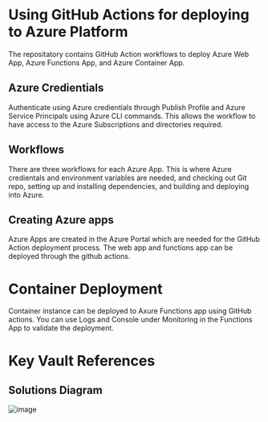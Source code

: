 # Using GitHub Actions for deploying to Azure Platform #

The repositatory contains GitHub Action workflows to deploy Azure Web App, Azure Functions App, and Azure Container App. 

## Azure Credientials ##

Authenticate using Azure credientials through Publish Profile and Azure Service Principals using Azure CLI commands. This allows the workflow to have access to the Azure Subscriptions and directories required. 

## Workflows ##

There are three workflows for each Azure App. This is where Azure credientals and environment variables are needed, and checking out Git repo, setting up and installing dependencies, and building and deploying into Azure. 

## Creating Azure apps ##

Azure Apps are created in the Azure Portal which are needed for the GitHub Action deployment process. The web app and functions app can be deployed through the github actions. 

# Container Deployment #

Container instance can be deployed to Axure Functions app using GitHub actions. You can use Logs and Console under Monitoring in the Functions App to validate the deployment. 

# Key Vault References # 

## Solutions Diagram ##

![image](https://github.com/annmnguyen/519-assignment-1/assets/101607810/b8bf04f5-b5ad-4d03-becc-2c08b61b5e95)
